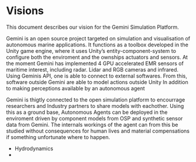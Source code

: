 # Visions

This document describes our vision for the Gemini Simulation Platform.
 
Gemini is an open source project targeted on simulation and visualisation of autonomous marine applications. It functions as a toolbox developed in the Unity game engine, where it uses Unity’s entity-component-system to configure both the enviroment 
and the ownships actuators and sensors.
At the moment Gemini has implemented 4 GPU accelerated EMR sensors of maritime interest, including radar. Lidar and RGB cameras and infrared.
Using Geminis API, one is able to connect to external softwares. From this, software outside Gemini are able to model actions outside Unity
In addition to making perceptions available by an autonomous agent

Gemini is thigtly connected to the open simulation platform to encourrage researchers and Industry partners to share models with eachother. 
Using this as a ground base, Autonomous Agents can be deployed in the enviroment driven by component models from OSP and synthetic sensor data from Gemini. 
The internals workings of the agent can from this be studied without consequences for human lives and material compensations if something unfortunate where to happen.

* Hydrodynamics
* 
